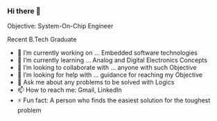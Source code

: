### Hi there 👋

Objective: System-On-Chip Engineer

Recent B.Tech Graduate 


- 🔭 I’m currently working on ... Embedded software technologies
- 🌱 I’m currently learning ... Analog and Digital Electronics Concepts
- 👯 I’m looking to collaborate with ... anyone with such Objective
- 🤔 I’m looking for help with ... guidance for reaching my Objective
- 💬 Ask me about any problems to be solved with Logics
- 📫 How to reach me: Gmail, LinkedIn
- ⚡ Fun fact: A person who finds the easiest solution for the toughest problem

<!--
**akvsachin/akvsachin** is a ✨ _special_ ✨ repository because its `README.md` (this file) appears on your GitHub profile.

Here are some ideas to get you started:

- 🔭 I’m currently working on ...
- 🌱 I’m currently learning ...
- 👯 I’m looking to collaborate on ...
- 🤔 I’m looking for help with ...
- 💬 Ask me about ...
- 📫 How to reach me: ...
- 😄 Pronouns: ...
- ⚡ Fun fact: ...
-->
